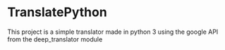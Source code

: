 # TranslatePython
This project is a simple translator made in python 3 using the google API from the deep_translator module
